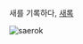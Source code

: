 
새를 기록하다, [새록](https://saerok.app/)

![saerok](https://github.com/user-attachments/assets/63e26c75-0d31-4094-9d6f-69c8abb9f37d)

